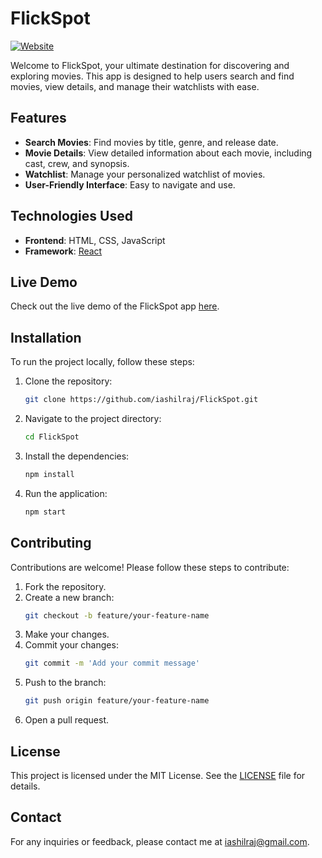 # FlickSpot

[![Website](https://img.shields.io/website-up-down-green-red/http/iashilraj.github.io/FlickSpot.svg)](https://iashilraj.github.io/FlickSpot/)

Welcome to FlickSpot, your ultimate destination for discovering and exploring movies. This app is designed to help users search and find movies, view details, and manage their watchlists with ease.

## Features

- **Search Movies**: Find movies by title, genre, and release date.
- **Movie Details**: View detailed information about each movie, including cast, crew, and synopsis.
- **Watchlist**: Manage your personalized watchlist of movies.
- **User-Friendly Interface**: Easy to navigate and use.

## Technologies Used

- **Frontend**: HTML, CSS, JavaScript
- **Framework**: [React](https://reactjs.org/)

## Live Demo

Check out the live demo of the FlickSpot app [here](https://iashilraj.github.io/FlickSpot/).

## Installation

To run the project locally, follow these steps:

1. Clone the repository:
    ```bash
    git clone https://github.com/iashilraj/FlickSpot.git
    ```
2. Navigate to the project directory:
    ```bash
    cd FlickSpot
    ```
3. Install the dependencies:
    ```bash
    npm install
    ```
4. Run the application:
    ```bash
    npm start
    ```

## Contributing

Contributions are welcome! Please follow these steps to contribute:

1. Fork the repository.
2. Create a new branch:
    ```bash
    git checkout -b feature/your-feature-name
    ```
3. Make your changes.
4. Commit your changes:
    ```bash
    git commit -m 'Add your commit message'
    ```
5. Push to the branch:
    ```bash
    git push origin feature/your-feature-name
    ```
6. Open a pull request.

## License

This project is licensed under the MIT License. See the [LICENSE](LICENSE) file for details.

## Contact

For any inquiries or feedback, please contact me at [iashilraj@gmail.com](mailto:iashilraj@gmail.com).
